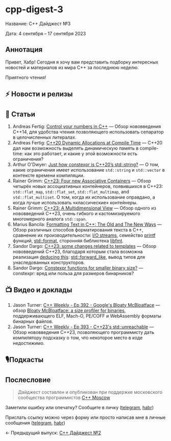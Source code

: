 # cpp-digest-3

Название: C++ Дайджест №3

Дата: 4 сентября – 17 сентября 2023

## Аннотация

Привет, Хабр! Сегодня я хочу вам представить подборку интересных новостей и материалов из мира C++ за последнюю неделю.

Приятного чтения!

## ⚡️️ Новости и релизы

## 📝 Статьи

1. Andreas Fertig: [Control your numbers in C++](https://andreasfertig.blog/2023/09/control-your-numbers-in-cpp/) — Обзор нововведения C++14, для удобства чтения позволяющего использовать сепаратор в целочисленных литералах.
2. Andreas Fertig: [C++20 Dynamic Allocations at Compile Time](https://accu.org/journals/overload/31/176/overload176.pdf) — C++20 дал нам возможность выделять динамическую память в compile-time: как это работает, и какие у этой возможности есть ограничения? 
3. Arthur O'Dwyer: [Just how constexpr is C++20’s std::string?](https://quuxplusone.github.io/blog/2023/09/08/constexpr-string-firewall/) — О том, какие ограничения имеет использование `std::string` и `std::vector` в контексте времени компиляции.
4. Rainer Grimm: [C++23: Four new Associative Containers](https://www.modernescpp.com/index.php/c23-four-new-associative-containers/) — Обзор четырёх новых ассоциативных контейнеров, появившихся в C++23: `std::flat_map`, `std::flat_set`, `std::flat_multimap`, and `std::flat_multiset`. О том, когда их использование оправдано, а когда лучше использовать «классические» контейнеры.
5. Rainer Grimm: [C++23: A Multidimensional View](https://www.modernescpp.com/index.php/c23-a-multidimensional-view/) — Обзор одного из нововведений C++23, очень гибкого и кастомизируемого многомерного аналога `std::span`.
6. Marius Bancila: [Formatting Text in C++: The Old and The New Ways](https://mariusbancila.ro/blog/2023/09/12/formatting-text-in-c-the-old-and-the-new-ways/) — Обзор различных способов форматирования текста в C++, сравнение их производительности: [I/O streams](https://en.cppreference.com/w/cpp/io), семейство [printf](https://en.cppreference.com/w/cpp/io/c/fprintf) функций, [std::format](https://en.cppreference.com/w/cpp/utility/format/format), сторонняя библиотека [libfmt](https://github.com/fmtlib/fmt).
7. Sandor Dargo: [C++23: some changes related to templates](https://www.sandordargo.com/blog/2023/09/06/cpp23-templates) — Обзор нововведений C++23, благодаря которым стала возможна реализация [deducing this](https://habr.com/ru/articles/722668/): [std::forward_like](https://en.cppreference.com/w/cpp/utility/forward_like), вывод типов для унаследованных конструкторов.
8. Sandor Dargo: [Constexpr functions for smaller binary size?](https://www.sandordargo.com/blog/2023/09/13/constexpr-and-binary-sizes) — constexpr: вред или польза для размеров бинарников?

## 📺 Видео и доклады

1. Jason Turner: [C++ Weekly - Ep 392 - Google's Bloaty McBloatface](https://www.youtube.com/watch?v=MY5DTDc3e-I) — обзор [Bloaty McBloatface: a size profiler for binaries](https://github.com/google/bloaty), поддерживающего ELF, Mach-O, PE/COFF и WebAssembly форматы бинарных файлов.
2. Jason Turner: [C++ Weekly - Ep 393 - C++23's std::unreachable](https://www.youtube.com/watch?v=ohMyb4jPIAQ) — Обзор нововведения C++23, позволяющего программисту дать компилятору подсказку о том, что некоторое место в коде недостижимо.

## 🎙️Подкасты

## Послесловие

> Дайджест составлен и опубликован при поддержке московского сообщества программистов [C++ Moscow](https://t.me/cppmoscow_info)

Заметили ошибку или опечатку? Сообщите в личку ([telegram](https://t.me/eoanermine), [habr](https://habr.com/ru/conversations/eoanermine/))

Прислать ссылку можно через форму или просто написав мне в личные сообщения ([telegram](https://t.me/eoanermine), [habr](https://habr.com/ru/conversations/eoanermine/))

← Предыдущий выпуск: [C++ Дайджест №2](https://habr.com/ru/articles/758630/)
